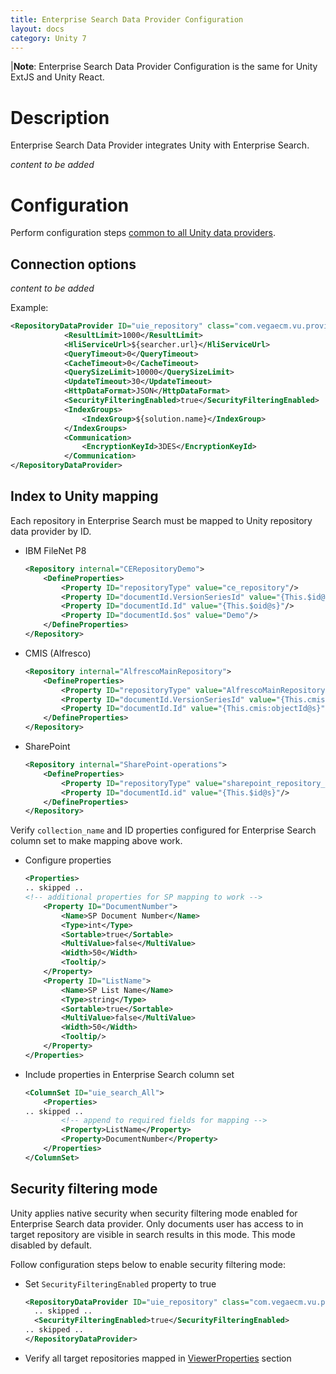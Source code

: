 ```yaml
---
title: Enterprise Search Data Provider Configuration
layout: docs
category: Unity 7
---
```

|**Note**: Enterprise Search Data Provider Configuration is the same for Unity ExtJS and Unity React. 

# Description

Enterprise Search Data Provider integrates Unity with Enterprise Search. 

*content to be added*

# Configuration

Perform configuration steps [common to all Unity data providers](../repository-data-providers#common-steps-to-configure-data-provider).   

## Connection options

*content to be added*  

Example:

```xml
<RepositoryDataProvider ID="uie_repository" class="com.vegaecm.vu.providers.uie.hli.Provider">
            <ResultLimit>1000</ResultLimit>
            <HliServiceUrl>${searcher.url}</HliServiceUrl>
            <QueryTimeout>0</QueryTimeout>
            <CacheTimeout>0</CacheTimeout>
            <QuerySizeLimit>10000</QuerySizeLimit>
            <UpdateTimeout>30</UpdateTimeout>
            <HttpDataFormat>JSON</HttpDataFormat>
            <SecurityFilteringEnabled>true</SecurityFilteringEnabled>
            <IndexGroups>
                <IndexGroup>${solution.name}</IndexGroup>
            </IndexGroups>
            <Communication>
                <EncryptionKeyId>3DES</EncryptionKeyId>
            </Communication>
</RepositoryDataProvider>
```

## Index to Unity mapping

Each repository in Enterprise Search must be mapped to Unity repository data provider by ID. 

- IBM FileNet P8  
    
    ```xml
    <Repository internal="CERepositoryDemo">                    
        <DefineProperties>                        
            <Property ID="repositoryType" value="ce_repository"/>						
            <Property ID="documentId.VersionSeriesId" value="{This.$id@s}"/>                        
            <Property ID="documentId.Id" value="{This.$oid@s}"/>                        
            <Property ID="documentId.$os" value="Demo"/>                    
        </DefineProperties>                
    </Repository>  
    ```

- CMIS (Alfresco)
      
    ```xml
    <Repository internal="AlfrescoMainRepository">                    
        <DefineProperties>                        
            <Property ID="repositoryType" value="AlfrescoMainRepository"/>						
            <Property ID="documentId.VersionSeriesId" value="{This.cmis:versionSeriesId@s}"/>						
            <Property ID="documentId.Id" value="{This.cmis:objectId@s}"/>                    
        </DefineProperties>               
    </Repository> 
    ```

- SharePoint
        
    ```xml
    <Repository internal="SharePoint-operations">
        <DefineProperties>
            <Property ID="repositoryType" value="sharepoint_repository_operations"/>
            <Property ID="documentId.id" value="{This.$id@s}"/>
        </DefineProperties>
    </Repository>
    ```

Verify `collection_name` and ID properties configured for Enterprise Search column set to make mapping above work.
 
- Configure properties
        
    ```xml
    <Properties>
    .. skipped ..
    <!-- additional properties for SP mapping to work -->
        <Property ID="DocumentNumber">
            <Name>SP Document Number</Name>
            <Type>int</Type>
            <Sortable>true</Sortable>
            <MultiValue>false</MultiValue>
            <Width>50</Width>
            <Tooltip/>
        </Property>
        <Property ID="ListName">
            <Name>SP List Name</Name>
            <Type>string</Type>
            <Sortable>true</Sortable>
            <MultiValue>false</MultiValue>
            <Width>50</Width>
            <Tooltip/>
        </Property>
    </Properties>
    ```

- Include properties in Enterprise Search column set
    
    ```xml
    <ColumnSet ID="uie_search_All">
        <Properties>
    .. skipped ..
            <!-- append to required fields for mapping -->
            <Property>ListName</Property>
            <Property>DocumentNumber</Property>
        </Properties>
    </ColumnSet>
    ```

## Security filtering mode 

Unity applies native security when security filtering mode enabled for Enterprise Search data provider.
Only documents user has access to in target repository are visible in search results in this mode. 
This mode disabled by default.

Follow configuration steps below to enable security filtering mode:  

- Set `SecurityFilteringEnabled` property to true
    
    ```xml
    <RepositoryDataProvider ID="uie_repository" class="com.vegaecm.vu.providers.uie.hli.Provider">
      .. skipped ..
      <SecurityFilteringEnabled>true</SecurityFilteringEnabled>
    .. skipped ..
    </RepositoryDataProvider>
    ```

- Verify all target repositories mapped in [ViewerProperties](#index-to-unity-mapping) section

